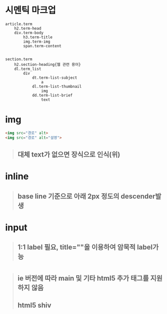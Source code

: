 # 시멘틱 마크업
```
article.term
    h2.term-head
    div.term-body
        h3.term-title
        img.term-img        
        span.term-content


section.term
    h2.section-heading{웹 관련 용어}
    dl.term_list
        div
            dt.term-list-subject
                a
            dl.term-list-thumbnail
                img
            dd.term-list-brief
                text
```    

# img
```html
<img src="경로" alt>
<img src="경로" alt="설명">
``` 
> ## 대체 text가 없으면 장식으로 인식(위)

# inline
> ## base line 기준으로 아래 2px 정도의 descender발생

# input
> ## 1:1 label 필요, title=""을 이용하여 암묵적 label가능

# <main></main>
> ## ie 버전에 따라 main 및 기타 html5 추가 태그를 지원하지 않음
> ## html5 shiv
